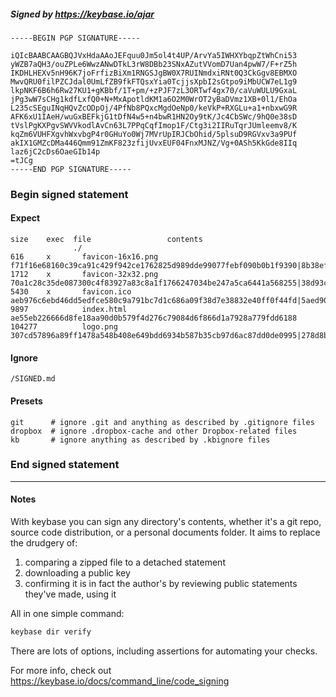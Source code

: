 ##### Signed by https://keybase.io/ajar
```
-----BEGIN PGP SIGNATURE-----

iQIcBAABCAAGBQJVxHdaAAoJEFquu0Jm5ol4t4UP/ArvYa5IWHXYbqpZtWhCni53
yWZB7aQH3/ouZPLe6WwzANwDTkL3rW8DBb23SNxAZutVVomD7Uan4pwW7/F+rZ5h
IKDHLHEXv5nH96K7joFrfizBiXm1RNGSJgBW0X7RUINmdxiRNt0Q3CkGgv8EBMXO
MwvQRU0filPZCJdal0UmLfZB9fkFTQsxYia0TcjjsXpbI2sGtpo9iMbUCW7eL1g9
lkpNKF6B6h6Rw27KU1+gKBbf/1T+pm/+zPJF7zL3ORTwf4gx70/caVuWULU9GxaL
jPg3wW7sCHg1kdfLxfQ0+N+MxApotldKM1a6O2M0WrOT2yBaDVmz1XB+0l1/EhOa
L235cSEguINqHQvZcODpOj/4PfNb8PQxcMgdOeNp0/keVkP+RXGLu+a1+nbxwG9R
AFK6xU1IAeH/wuGxBEFkjG1tDfN4w5+n4bwR1HN2Oy9tK/Jc4CbSWc/9hQ0e38sD
tVslPgKXPgvSWVVkodlAvCn63L7PPqCqfImop1F/Ctg3i2IIRuTqrJUmleemv8/K
kqZm6VUHFXgvhWxvbgP4r0GHuYo0Wj7MVrUpIRJCbOhid/5plsuD9RGVxv3a9PUf
akIX1GMZcDMa446Qmm91ZmKF823zfijUvxEUF04FnxMJNZ/Vg+0ASh5KkGde8IIq
laz6jC2cDs6OaeGIb14p
=tJCg
-----END PGP SIGNATURE-----

```

<!-- END SIGNATURES -->

### Begin signed statement 

#### Expect

```
size    exec  file                 contents                                                                                                                         
              ./                                                                                                                                                    
616     x       favicon-16x16.png  f71f16e68160c39ca91c429f942ce1762825d989dde99077febf090b0b1f9390|8b38ef7d2dc826d4036c28b6931eafe12a5aec4282d1e5e22a33683092c2189f
1712    x       favicon-32x32.png  70a1c28c35de087300c4f83927a83c8a1f1766247034be247a5ca6441a568255|38d93c6c41eaf2aa4f76dadffc05fa21c195fa63803cbbb412372a34b2b66649
5430    x       favicon.ico        aeb976c6ebd46dd5edfce580c9a791bc7d1c686a09f38d7e38832e40ff0f44fd|5aed90d09c63492e8f38174cf7a6d5d5f8365ee7aabd857aef87369689de829b
9897            index.html         ae55eb226666d8fe18aa90d0b579f4d276c79084d6f866d1a7928a779fdd6188                                                                 
104277          logo.png           307cd57896a89ff1478a548b408e649bdd6934b587b35cb97d6ac87dd0de0995|278d8bb27d0b8ce9cd6d646991af6c77ce8c94ac94e7fe33ac78bf6788ba37bf
```

#### Ignore

```
/SIGNED.md
```

#### Presets

```
git      # ignore .git and anything as described by .gitignore files
dropbox  # ignore .dropbox-cache and other Dropbox-related files    
kb       # ignore anything as described by .kbignore files          
```

<!-- summarize version = 0.0.9 -->

### End signed statement

<hr>

#### Notes

With keybase you can sign any directory's contents, whether it's a git repo,
source code distribution, or a personal documents folder. It aims to replace the drudgery of:

  1. comparing a zipped file to a detached statement
  2. downloading a public key
  3. confirming it is in fact the author's by reviewing public statements they've made, using it

All in one simple command:

```bash
keybase dir verify
```

There are lots of options, including assertions for automating your checks.

For more info, check out https://keybase.io/docs/command_line/code_signing